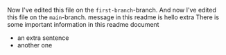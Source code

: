 
Now I've edited this file on the `first-branch`-branch.
And now I've edited this file on the `main`-branch.
message in this readme is hello
extra
There is some important information in this readme document
* an extra sentence
* another one
